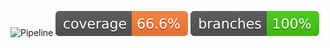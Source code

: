 ![Pipeline](https://github.com/Ghilil/apitestgitaction/actions/workflows/ci.yml/badge.svg)
![Coverage](.github/badges/jacoco.svg)
![Branches](.github/badges/branches.svg)
